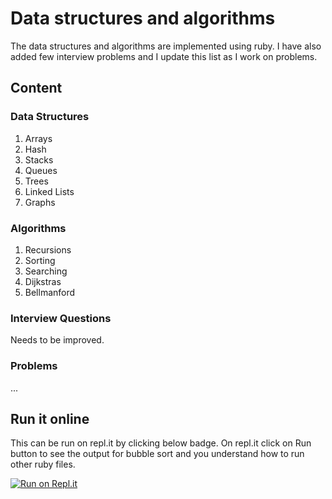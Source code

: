 # Data structures and algorithms
The data structures and algorithms are implemented using ruby. I have also added few interview problems and I update this list as I work on problems.

## Content 

### Data Structures
1. Arrays
2. Hash
3. Stacks
4. Queues
5. Trees
6. Linked Lists
7. Graphs

### Algorithms
1. Recursions
2. Sorting
3. Searching
4. Dijkstras
5. Bellmanford

### Interview Questions
Needs to be improved.

### Problems
...

## Run it online
This can be run on repl.it by clicking below badge. On repl.it click on Run button to see the output for bubble sort and you understand how to run other ruby files.

[![Run on Repl.it](https://repl.it/badge/github/deepakhb2/data-structures-and-algorithm)](https://repl.it/github/deepakhb2/data-structures-and-algorithm)

